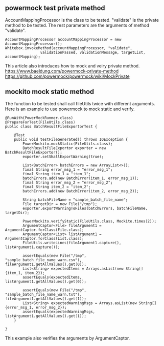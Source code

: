 ## powermock test private method 
AccountMappingProcessor is the class to be tested. "validate" is the private method to be tested. The rest parameters are the arguments of method "validate". 
```
AccountMappingProcessor accountMappingProcessor = new AccountMappingProcessor();
Whitebox.invokeMethod(accountMappingProcessor, "validate",
                validationPassed, validationMessage, targetList, accountMapping);
```
This article also introduces how to mock and veiry private method.  
https://www.baeldung.com/powermock-private-method  
https://github.com/powermock/powermock/wiki/MockPrivate

## mockito mock static method
The function to be tested shall call fileUtils twice with different arguments.   
Here is an example to use powermock to mock static and verify.
```
@RunWith(PowerMockRunner.class)
@PrepareForTest(FileUtils.class)
public class BatchResultFileExportorTest {

    @Test
    public void testFileGenerated() throws IOException {
        PowerMockito.mockStatic(FileUtils.class);
        BatchResultFileExportor exporter = new BatchResultFileExportor();
        exporter.setShallExportWarning(true);

        List<BatchError> batchErrors = new ArrayList<>();
        final String error_msg_1 = "error_msg_1";
        final String item_1 = "item_1";
        batchErrors.add(new BatchError(item_1, error_msg_1));
        final String error_msg_2 = "error_msg_2";
        final String item_2 = "item_2";
        batchErrors.add(new BatchError(item_2, error_msg_2));

        String batchFileName = "sample_batch_file_name";
        File targetDir = new File("/tmp");
        exporter.exportWarningToFiles(batchErrors, batchFileName, targetDir);

        PowerMockito.verifyStatic(FileUtils.class, Mockito.times(2));
        ArgumentCaptor<File> fileArgument1 = ArgumentCaptor.forClass(File.class);
        ArgumentCaptor<List> listArgument1 = ArgumentCaptor.forClass(List.class);
        FileUtils.writeLines(fileArgument1.capture(), listArgument1.capture());

        assertEquals(new File("/tmp", "sample_batch_file_name_warn.csv"), fileArgument1.getAllValues().get(0));
        List<String> expectedItems = Arrays.asList(new String[]{item_1, item_2});
        assertEquals(expectedItems, listArgument1.getAllValues().get(0));

        assertEquals(new File("/tmp", "sample_batch_file_name_warn.txt"), fileArgument1.getAllValues().get(1));
        List<String> expectedWarningMsgs = Arrays.asList(new String[]{error_msg_1, error_msg_2});
        assertEquals(expectedWarningMsgs, listArgument1.getAllValues().get(1));
    }

}
```
This example also verifies the arguments by ArgumentCaptor.


